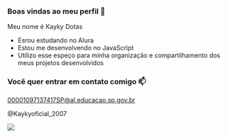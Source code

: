 ### Boas vindas ao meu perfil 🖤

Meu nome é Kayky Dotas

- Esrou estudando no Alura
- Estou me desenvolvendo no JavaScript
- Utilizo esse espeço para minha organização e compartilhamento dos meus projetos desenvolvidos

### Você quer entrar em contato comigo 📫

00001097137417SP@al.educacao.sp.gov.br

@Kaykyoficial_2007

![](https://media.tenor.com/U4XlWncd5nEAAAAi/panda.gif)
